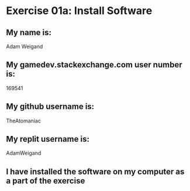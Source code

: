 # Exercise 01a: Install Software

## My name is:
Adam Weigand

## My gamedev.stackexchange.com user number is:
169541

## My github username is:
TheAtomaniac

## My replit username is:
AdamWeigand

## I have installed the software on my computer as a part of the exercise
```
